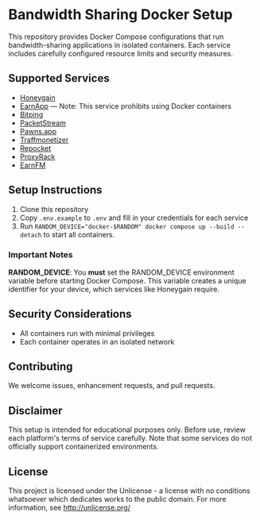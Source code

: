 # Bandwidth Sharing Docker Setup

This repository provides Docker Compose configurations that run bandwidth-sharing applications in isolated containers. Each service includes carefully configured resource limits and security measures.

## Supported Services

- [Honeygain](https://www.honeygain.com/)
- [EarnApp](https://earnapp.com/) — Note: This service prohibits using Docker containers
- [Bitping](https://bitping.com/)
- [PacketStream](https://packetstream.io/)
- [Pawns.app](https://pawns.app/)
- [Traffmonetizer](https://traffmonetizer.com/)
- [Repocket](https://repocket.com/)
- [ProxyRack](https://proxyrack.com/)
- [EarnFM](https://earn.fm/)

## Setup Instructions

1. Clone this repository
2. Copy `.env.example` to `.env` and fill in your credentials for each service
3. Run `RANDOM_DEVICE="docker-$RANDOM" docker compose up --build --detach` to start all containers.

### **Important Notes**

**RANDOM_DEVICE**: You **must** set the RANDOM_DEVICE environment variable before starting Docker Compose. This variable creates a unique identifier for your device, which services like Honeygain require.

## Security Considerations

- All containers run with minimal privileges
- Each container operates in an isolated network

## Contributing

We welcome issues, enhancement requests, and pull requests.

## Disclaimer

This setup is intended for educational purposes only. Before use, review each platform's terms of service carefully. Note that some services do not officially support containerized environments.

## License

This project is licensed under the Unlicense - a license with no conditions whatsoever which dedicates works to the public domain. For more information, see http://unlicense.org/
